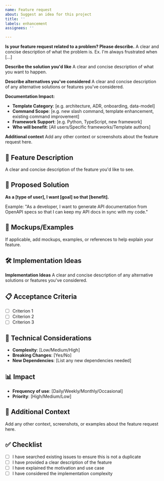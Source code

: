 ```yaml
---
name: Feature request
about: Suggest an idea for this project
title: ''
labels: enhancement
assignees: ''

---
```


**Is your feature request related to a problem? Please describe.**
A clear and concise description of what the problem is. Ex. I'm always frustrated when [...]

**Describe the solution you'd like**
A clear and concise description of what you want to happen.

**Describe alternatives you've considered**
A clear and concise description of any alternative solutions or features you've considered.

**Documentation Impact:**

- **Template Category**: [e.g. architecture, ADR, onboarding, data-model]
- **Command Scope**: [e.g. new slash command, template enhancement, existing command improvement]
- **Framework Support**: [e.g. Python, TypeScript, new framework]
- **Who will benefit**: [All users/Specific frameworks/Template authors]

**Additional context**
Add any other context or screenshots about the feature request here.

## 🚀 Feature Description

A clear and concise description of the feature you'd like to see.

## 🎯 Proposed Solution

**As a [type of user], I want [goal] so that [benefit].**

Example: "As a developer, I want to generate API documentation from OpenAPI specs so that I can keep my API docs in sync with my code."

## 🎨 Mockups/Examples

If applicable, add mockups, examples, or references to help explain your feature.

## 🛠️ Implementation Ideas

**Implementation Ideas**
A clear and concise description of any alternative solutions or features you've considered.

## 📋 Acceptance Criteria

- [ ] Criterion 1
- [ ] Criterion 2
- [ ] Criterion 3

## 🔧 Technical Considerations

- **Complexity**: [Low/Medium/High]
- **Breaking Changes**: [Yes/No]
- **New Dependencies**: [List any new dependencies needed]

## 📊 Impact

- **Frequency of use**: [Daily/Weekly/Monthly/Occasional]
- **Priority**: [High/Medium/Low]

## 🌟 Additional Context

Add any other context, screenshots, or examples about the feature request here.

## ✅ Checklist

- [ ] I have searched existing issues to ensure this is not a duplicate
- [ ] I have provided a clear description of the feature
- [ ] I have explained the motivation and use case
- [ ] I have considered the implementation complexity
